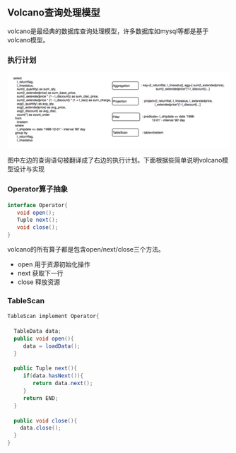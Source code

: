 ## Volcano查询处理模型

volcano是最经典的数据库查询处理模型，许多数据库如mysql等都是基于volcano模型。

### 执行计划
![volcano模型图](static/volcano.png)

图中左边的查询语句被翻译成了右边的执行计划。下面根据些简单说明volcano模型设计与实现

### Operator算子抽象
```java
interface Operator{
   void open();
   Tuple next();
   void close();
}
```
volcano的所有算子都是包含open/next/close三个方法。
- open 用于资源初始化操作
- next 获取下一行
- close 释放资源

### TableScan

```java
TableScan implement Operator{

  TableData data;
  public void open(){
     data = loadData();
  }
  
  public Tuple next(){
     if(data.hasNext()){
        return data.next();
     }
     return END;
  }
  
  public void close(){
    data.close();
  }
}
```
